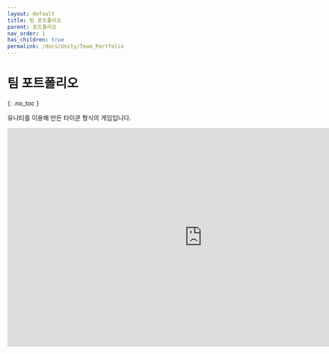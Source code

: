 ```yaml
---
layout: default
title: 팀 포트폴리오
parent: 포트폴리오
nav_order: 1
has_children: true
permalink: /docs/Unity/Team_Portfolio
---
```


# 팀 포트폴리오  
{: .no_toc }

유니티를 이용해 만든 타이쿤 형식의 게임입니다.  

<iframe width="885" height="498" src="https://www.youtube.com/embed/tWiCQQzsY2c" title="[Unity3D] 팀 프로젝트 IAGM" frameborder="0" allow="accelerometer; autoplay; clipboard-write; encrypted-media; gyroscope; picture-in-picture; web-share" allowfullscreen></iframe>  